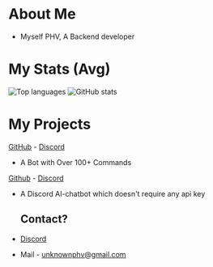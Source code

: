 # About Me
- Myself PHV, A Backend developer 

# My Stats (Avg)
![Top languages](https://github-readme-stats.vercel.app/api/top-langs/?username=PHV08&custom_title=&layout=compact&bg_color=0D1116&text_color=ffffff&hide_border=true&langs_count=8)
![GitHub stats](https://github-readme-stats.vercel.app/api?username=PHV08&theme=transparent&bg_color=0D1116&show_icons=true&text_color=ffffff&hide_border=true&hide_title=true&line_height=20&text_bold=false&card_width=100)

# My Projects 
[GitHub](https://github.com/PHV08/Discord-Bot) - [Discord](https://discord.gg/phvcommunity)
- A Bot with Over 100+ Commands

[Github](https://github.com/PHV08/Dicord-Ai-chatbot) - [Discord](https://discord.gg/phvcommunity)
- A Discord AI-chatbot which doesn't require any api key


   ## Contact?
- [Discord](https://discord.com/u/961930771344523264)
- Mail - unknownphv@gmail.com
